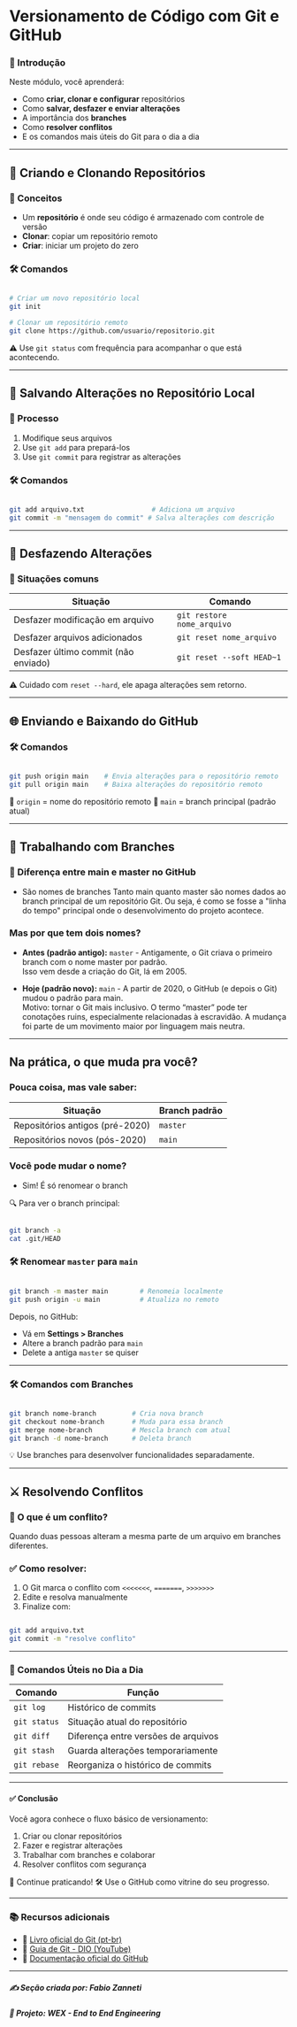 # Versionamento de Código com Git e GitHub

### 📌 Introdução

Neste módulo, você aprenderá:

- Como **criar, clonar e configurar** repositórios
- Como **salvar, desfazer e enviar alterações**
- A importância dos **branches**
- Como **resolver conflitos**
- E os comandos mais úteis do Git para o dia a dia

---

## 📁 Criando e Clonando Repositórios

### 🔹 Conceitos

- Um **repositório** é onde seu código é armazenado com controle de versão
- **Clonar**: copiar um repositório remoto
- **Criar**: iniciar um projeto do zero

### 🛠️ Comandos

```bash

# Criar um novo repositório local
git init

# Clonar um repositório remoto
git clone https://github.com/usuario/repositorio.git

```

⚠️ Use `git status` com frequência para acompanhar o que está acontecendo.

---

## 💾 Salvando Alterações no Repositório Local

### 🔹 Processo

1. Modifique seus arquivos
2. Use `git add` para prepará-los
3. Use `git commit` para registrar as alterações

### 🛠️ Comandos

```bash

git add arquivo.txt                 # Adiciona um arquivo
git commit -m "mensagem do commit" # Salva alterações com descrição

```

---

## 🔄 Desfazendo Alterações

### 🔹 Situações comuns

| Situação                             | Comando                    |
| ------------------------------------ | -------------------------- |
| Desfazer modificação em arquivo      | `git restore nome_arquivo` |
| Desfazer arquivos adicionados        | `git reset nome_arquivo`   |
| Desfazer último commit (não enviado) | `git reset --soft HEAD~1`  |

⚠️ Cuidado com `reset --hard`, ele apaga alterações sem retorno.

---

## 🌐 Enviando e Baixando do GitHub

### 🛠️ Comandos

```bash

git push origin main    # Envia alterações para o repositório remoto
git pull origin main    # Baixa alterações do repositório remoto

```

📌 `origin` = nome do repositório remoto
📌 `main` = branch principal (padrão atual)

---

## 🌳 Trabalhando com Branches

### 🔹 Diferença entre main e master no GitHub

- São nomes de branches
Tanto main quanto master são nomes dados ao branch principal de um repositório Git.
Ou seja, é como se fosse a "linha do tempo" principal onde o desenvolvimento do projeto acontece.

### Mas por que tem dois nomes?

- **Antes (padrão antigo):** ```master``` - 
Antigamente, o Git criava o primeiro branch com o nome master por padrão.   
Isso vem desde a criação do Git, lá em 2005.

- **Hoje (padrão novo):** ```main``` - 
A partir de 2020, o GitHub (e depois o Git) mudou o padrão para main.  
Motivo: tornar o Git mais inclusivo. O termo “master” pode ter conotações ruins, especialmente relacionadas à escravidão. A mudança foi parte de um movimento maior por linguagem mais neutra.

---

## Na prática, o que muda pra você?

### Pouca coisa, mas vale saber:

| Situação                        | Branch padrão |
| ------------------------------- | ------------- |
| Repositórios antigos (pré-2020) | `master`      |
| Repositórios novos (pós-2020)   | `main`        |

### Você pode mudar o nome?	  
- Sim! É só renomear o branch

🔍 Para ver o branch principal:

```bash

git branch -a
cat .git/HEAD

```

### 🛠️ Renomear `master` para `main`

```bash

git branch -m master main        # Renomeia localmente
git push origin -u main          # Atualiza no remoto

```

Depois, no GitHub:

* Vá em **Settings > Branches**
* Altere a branch padrão para `main`
* Delete a antiga `master` se quiser

---

### 🛠️ Comandos com Branches

```bash

git branch nome-branch         # Cria nova branch
git checkout nome-branch       # Muda para essa branch
git merge nome-branch          # Mescla branch com atual
git branch -d nome-branch      # Deleta branch

```

💡 Use branches para desenvolver funcionalidades separadamente.

---

## ⚔️ Resolvendo Conflitos

### 🔹 O que é um conflito?

Quando duas pessoas alteram a mesma parte de um arquivo em branches diferentes.

### ✅ Como resolver:

1. O Git marca o conflito com `<<<<<<<`, `=======`, `>>>>>>>`
2. Edite e resolva manualmente
3. Finalize com:

```bash

git add arquivo.txt
git commit -m "resolve conflito"

```

---

### 🧰 Comandos Úteis no Dia a Dia

| Comando      | Função                              |
| ------------ | ----------------------------------- |
| `git log`    | Histórico de commits                |
| `git status` | Situação atual do repositório       |
| `git diff`   | Diferença entre versões de arquivos |
| `git stash`  | Guarda alterações temporariamente   |
| `git rebase` | Reorganiza o histórico de commits   |

---

#### ✅ Conclusão

Você agora conhece o fluxo básico de versionamento:

1. Criar ou clonar repositórios
2. Fazer e registrar alterações
3. Trabalhar com branches e colaborar
4. Resolver conflitos com segurança

🧪 Continue praticando!
🛠️ Use o GitHub como vitrine do seu progresso.

---

### 📚 Recursos adicionais

* 📘 [Livro oficial do Git (pt-br)](https://git-scm.com/book/pt-br/v2)
* 🎥 [Guia de Git - DIO (YouTube)](https://www.youtube.com/watch?v=UBAX-13g8OM)
* 📖 [Documentação oficial do GitHub](https://docs.github.com/pt)

---

##### ✍️ **Seção criada por:** *Fabio Zanneti*
##### 🎯 Projeto: **WEX - End to End Engineering**